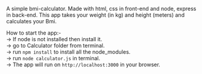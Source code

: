 A simple bmi-calculator. Made with html, css in front-end and node, express in back-end. This app takes your weight (in kg) and height (meters) and calculates your Bmi.

How to start the app:-<br>
    -> If node is not installed then install it.<br>
    -> go to Calculator folder from terminal.<br>
    -> run `npm install` to install all the node_modules.<br>
    -> run `node calculator.js` in terminal.<br>
    -> The app will run on `http://localhost:3000` in your browser.<br>
